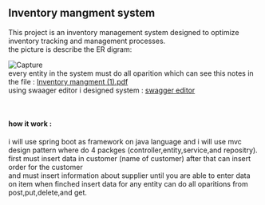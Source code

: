 <h2>Inventory mangment system</h2>
This project is an inventory management system designed to optimize inventory tracking and management processes.
<br> the picture is describe the ER digram:

![Capture](https://github.com/LaithNemer/InventoryMangment/assets/130616174/681b838f-b404-48d1-b233-6449dea7f5eb)
<br>every entity in the system must do all oparition which can see this notes in the file :
[Inventory mangment (1).pdf](https://github.com/LaithNemer/InventoryMangment/files/14893880/Inventory.mangment.1.pdf)
<br>
using swaager editor i designed system :
[swagger editor](https://app.swaggerhub.com/apis/ISLEIMEYYEHLITH/1InventoryManagement/1.0.0-oas3.1)

<br>

<h4>how it work : </h4>
i will use spring boot as framework on java language 
and i will use mvc design pattern where do 4 packges (controller,entity,service,and repositry).<br>
first must insert data in customer (name of customer) after that can insert order for the customer <br>
and must insert information about supplier until you are able to enter data on item 
when finched insert data for any entity can do all oparitions from post,put,delete,and get.





